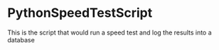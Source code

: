 # PythonSpeedTestScript
This is the script that would run a speed test and log the results into a database
